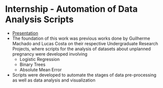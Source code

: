 # Internship - Automation of Data Analysis Scripts
- [Presentation](https://drive.google.com/file/d/1pGF26B-f0F45hyvzwhoQT2-WQS9UYDUj/view?usp=sharing)
- The foundation of this work was previous works done by Guilherme Machado and Lucas Costa on their respective Undergraduate Research Projects, where scripts for the analysis of datasets about unplanned pregnancy were developed involving
  - Logistic Regression
  - Binary Trees
  - Absolute Mean Error
- Scripts were developed to automate the stages of data pre-processing as well as data analysis and visualization
